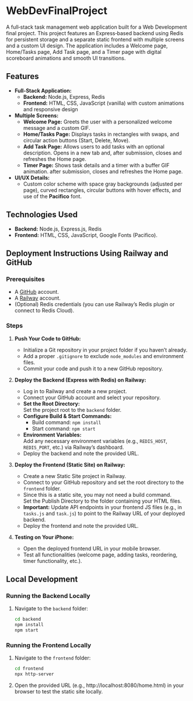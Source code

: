 # WebDevFinalProject

A full‑stack task management web application built for a Web Development final project. This project features an Express‑based backend using Redis for persistent storage and a separate static frontend with multiple screens and a custom UI design. The application includes a Welcome page, Home/Tasks page, Add Task page, and a Timer page with digital scoreboard animations and smooth UI transitions.

## Features

- **Full‑Stack Application:**  
  - **Backend:** Node.js, Express, Redis  
  - **Frontend:** HTML, CSS, JavaScript (vanilla) with custom animations and responsive design
- **Multiple Screens:**
  - **Welcome Page:** Greets the user with a personalized welcome message and a custom GIF.
  - **Home/Tasks Page:** Displays tasks in rectangles with swaps, and circular action buttons (Start, Delete, Move).
  - **Add Task Page:** Allows users to add tasks with an optional description. Opens in a new tab and, after submission, closes and refreshes the Home page.
  - **Timer Page:** Shows task details and a timer with a buffer GIF animation. after submission, closes and refreshes the Home page.
- **UI/UX Details:**
  - Custom color scheme with space gray backgrounds (adjusted per page), curved rectangles, circular buttons with hover effects, and use of the **Pacifico** font.
  
## Technologies Used

- **Backend:** Node.js, Express.js, Redis  
- **Frontend:** HTML, CSS, JavaScript, Google Fonts (Pacifico).

## Deployment Instructions Using Railway and GitHub

### Prerequisites
- A [GitHub](https://github.com) account.
- A [Railway](https://railway.app/) account.
- (Optional) Redis credentials (you can use Railway’s Redis plugin or connect to Redis Cloud).

### Steps

1. **Push Your Code to GitHub:**
   - Initialize a Git repository in your project folder if you haven’t already.
   - Add a proper `.gitignore` to exclude `node_modules` and environment files.
   - Commit your code and push it to a new GitHub repository.

2. **Deploy the Backend (Express with Redis) on Railway:**
   - Log in to Railway and create a new project.
   - Connect your GitHub account and select your repository.
   - **Set the Root Directory:**  
     Set the project root to the `backend` folder.
   - **Configure Build & Start Commands:**  
     - Build command: `npm install`  
     - Start command: `npm start`
   - **Environment Variables:**  
     Add any necessary environment variables (e.g., `REDIS_HOST`, `REDIS_PORT`, etc.) via Railway’s dashboard.
   - Deploy the backend and note the provided URL.

3. **Deploy the Frontend (Static Site) on Railway:**
   - Create a new Static Site project in Railway.
   - Connect to your GitHub repository and set the root directory to the `frontend` folder.
   - Since this is a static site, you may not need a build command.  
     Set the Publish Directory to the folder containing your HTML files.
   - **Important:** Update API endpoints in your frontend JS files (e.g., in `tasks.js` and `task.js`) to point to the Railway URL of your deployed backend.
   - Deploy the frontend and note the provided URL.

4. **Testing on Your iPhone:**
   - Open the deployed frontend URL in your mobile browser.
   - Test all functionalities (welcome page, adding tasks, reordering, timer functionality, etc.).

## Local Development

### Running the Backend Locally
1. Navigate to the `backend` folder:
   ```bash
   cd backend
   npm install
   npm start

### Running the Frontend Locally
1. Navigate to the `frontend` folder:
   ```bash
   cd frontend
   npx http-server

2. Open the provided URL (e.g., http://localhost:8080/home.html) in your browser to test the static site locally.
